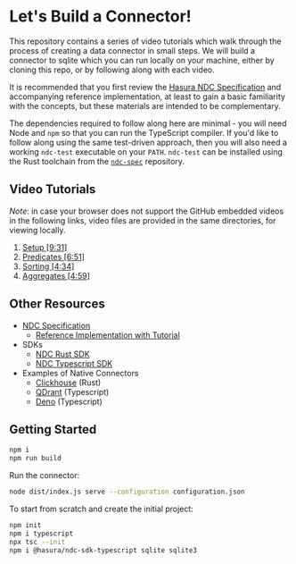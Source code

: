 # Let's Build a Connector!

This repository contains a series of video tutorials which walk through the process of creating a data connector in small steps. We will build a connector to sqlite which you can run locally on your machine, either by cloning this repo, or by following along with each video.

It is recommended that you first review the [Hasura NDC Specification](http://hasura.github.io/ndc-spec/) and accompanying reference implementation, at least to gain a basic familiarity with the concepts, but these materials are intended to be complementary.

The dependencies required to follow along here are minimal - you will need Node and `npm` so that you can run the TypeScript compiler. If you'd like to follow along using the same test-driven approach, then you will also need a working `ndc-test` executable on your `PATH`. `ndc-test` can be installed using the Rust toolchain from the [`ndc-spec`](https://github.com/hasura/ndc-spec) repository.

## Video Tutorials

_Note_: in case your browser does not support the GitHub embedded videos in the following links, video files are provided in the same directories, for viewing locally.

1. [Setup \[9:31\]](videos/1/README.markdown)
1. [Predicates \[6:51\]](videos/2/README.markdown)
1. [Sorting \[4:34\]](videos/3/README.markdown)
1. [Aggregates \[4:59\]](videos/4/README.markdown)

## Other Resources

- [NDC Specification](https://hasura.github.io/ndc-spec/specification/)
  - [Reference Implementation with Tutorial](https://github.com/hasura/ndc-spec/tree/main/ndc-reference/tests)
- SDKs
  - [NDC Rust SDK](https://github.com/hasura/ndc-hub)
  - [NDC Typescript SDK](https://github.com/hasura/ndc-sdk-typescript) 
- Examples of Native Connectors
  - [Clickhouse](https://github.com/hasura/ndc-clickhouse) (Rust)
  - [QDrant](https://github.com/hasura/ndc-qdrant) (Typescript)
  - [Deno](https://github.com/hasura/ndc-typescript-deno) (Typescript)

## Getting Started

```sh
npm i
npm run build
```

Run the connector:

```sh
node dist/index.js serve --configuration configuration.json
```

To start from scratch and create the initial project:

```sh
npm init
npm i typescript
npx tsc --init
npm i @hasura/ndc-sdk-typescript sqlite sqlite3
```
